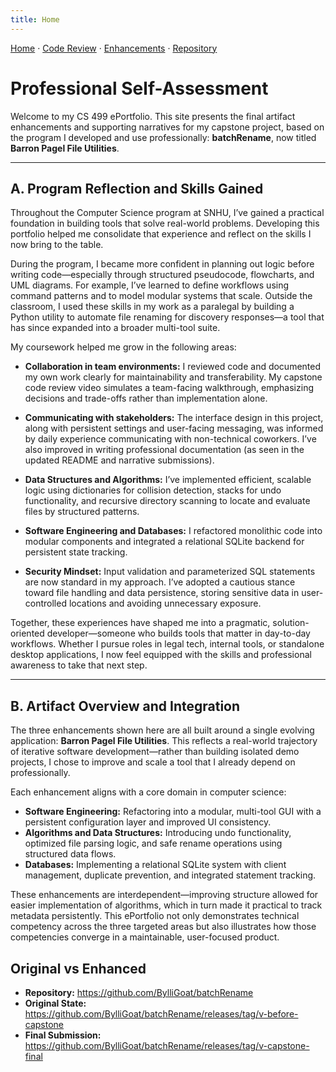 ```yaml
---
title: Home
---
```


<p>
  <a href="./">Home</a> ·
  <a href="code-review.html">Code Review</a> ·
  <a href="enhancements.html">Enhancements</a> ·
  <a href="https://github.com/BylliGoat/batchRename">Repository</a>
</p>

# Professional Self-Assessment

Welcome to my CS 499 ePortfolio. This site presents the final artifact enhancements and supporting narratives for my capstone project, based on the program I developed and use professionally: **batchRename**, now titled **Barron Pagel File Utilities**.

---

## A. Program Reflection and Skills Gained

Throughout the Computer Science program at SNHU, I’ve gained a practical foundation in building tools that solve real-world problems. Developing this portfolio helped me consolidate that experience and reflect on the skills I now bring to the table.

During the program, I became more confident in planning out logic before writing code—especially through structured pseudocode, flowcharts, and UML diagrams. For example, I’ve learned to define workflows using command patterns and to model modular systems that scale. Outside the classroom, I used these skills in my work as a paralegal by building a Python utility to automate file renaming for discovery responses—a tool that has since expanded into a broader multi-tool suite.

My coursework helped me grow in the following areas:

- **Collaboration in team environments:** I reviewed code and documented my own work clearly for maintainability and transferability. My capstone code review video simulates a team-facing walkthrough, emphasizing decisions and trade-offs rather than implementation alone.
  
- **Communicating with stakeholders:** The interface design in this project, along with persistent settings and user-facing messaging, was informed by daily experience communicating with non-technical coworkers. I’ve also improved in writing professional documentation (as seen in the updated README and narrative submissions).

- **Data Structures and Algorithms:** I’ve implemented efficient, scalable logic using dictionaries for collision detection, stacks for undo functionality, and recursive directory scanning to locate and evaluate files by structured patterns.

- **Software Engineering and Databases:** I refactored monolithic code into modular components and integrated a relational SQLite backend for persistent state tracking.

- **Security Mindset:** Input validation and parameterized SQL statements are now standard in my approach. I’ve adopted a cautious stance toward file handling and data persistence, storing sensitive data in user-controlled locations and avoiding unnecessary exposure.

Together, these experiences have shaped me into a pragmatic, solution-oriented developer—someone who builds tools that matter in day-to-day workflows. Whether I pursue roles in legal tech, internal tools, or standalone desktop applications, I now feel equipped with the skills and professional awareness to take that next step.

---

## B. Artifact Overview and Integration

The three enhancements shown here are all built around a single evolving application: **Barron Pagel File Utilities**. This reflects a real-world trajectory of iterative software development—rather than building isolated demo projects, I chose to improve and scale a tool that I already depend on professionally.

Each enhancement aligns with a core domain in computer science:

- **Software Engineering:** Refactoring into a modular, multi-tool GUI with a persistent configuration layer and improved UI consistency.
- **Algorithms and Data Structures:** Introducing undo functionality, optimized file parsing logic, and safe rename operations using structured data flows.
- **Databases:** Implementing a relational SQLite system with client management, duplicate prevention, and integrated statement tracking.

These enhancements are interdependent—improving structure allowed for easier implementation of algorithms, which in turn made it practical to track metadata persistently. This ePortfolio not only demonstrates technical competency across the three targeted areas but also illustrates how those competencies converge in a maintainable, user-focused product.

## Original vs Enhanced

- **Repository:** <https://github.com/BylliGoat/batchRename>
- **Original State:** <https://github.com/BylliGoat/batchRename/releases/tag/v-before-capstone>
- **Final Submission:** <https://github.com/BylliGoat/batchRename/releases/tag/v-capstone-final>
